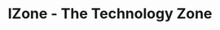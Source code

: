 ---
title: "IZone - The Technology Zone"
url: /guaynabo/izone-the-technology-zone/
shop: Elektronik
---